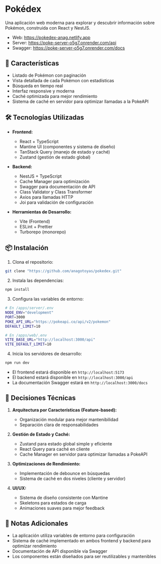 # Pokédex

Una aplicación web moderna para explorar y descubrir información sobre Pokémon, construida con React y NestJS.

- Web: https://pokedex-anag.netlify.app
- Server: https://poke-server-o5g7.onrender.com/api
- Swagger: https://poke-server-o5g7.onrender.com/docs

## 🚀 Características

- Listado de Pokémon con paginación
- Vista detallada de cada Pokémon con estadísticas
- Búsqueda en tiempo real
- Interfaz responsive y moderna
- Caché optimizada para mejor rendimiento
- Sistema de caché en servidor para optimizar llamadas a la PokeAPI

## 🛠️ Tecnologías Utilizadas

- **Frontend:**

  - React + TypeScript
  - Mantine UI (componentes y sistema de diseño)
  - TanStack Query (manejo de estado y caché)
  - Zustand (gestión de estado global)

- **Backend:**

  - NestJS + TypeScript
  - Cache Manager para optimización
  - Swagger para documentación de API
  - Class Validator y Class Transformer
  - Axios para llamadas HTTP
  - Joi para validación de configuración

- **Herramientas de Desarrollo:**
  - Vite (Frontend)
  - ESLint + Prettier
  - Turborepo (monorepo)

## 📦 Instalación

1. Clona el repositorio:

```bash
git clone "https://github.com/anagotoyas/pokedex.git"
```

2. Instala las dependencias:

```bash
npm install
```

3. Configura las variables de entorno:

```bash
# En /apps/server/.env
NODE_ENV="development"
PORT=3000
POKE_API_URL="https://pokeapi.co/api/v2/pokemon"
DEFAULT_LIMIT=10
```

```bash
# En /apps/web/.env
VITE_BASE_URL="http://localhost:3000/api"
VITE_DEFAULT_LIMIT=10
```

4. Inicia los servidores de desarrollo:

```bash
npm run dev
```

- El frontend estará disponible en `http://localhost:5173`
- El backend estará disponible en `http://localhost:3000/api`
- La documentación Swagger estará en `http://localhost:3000/docs`

## 🤔 Decisiones Técnicas

1. **Arquitectura por Características (Feature-based):**

   - Organización modular para mejor mantenibilidad
   - Separación clara de responsabilidades

2. **Gestión de Estado y Caché:**

   - Zustand para estado global simple y eficiente
   - React Query para caché en cliente
   - Cache Manager en servidor para optimizar llamadas a PokeAPI

3. **Optimizaciones de Rendimiento:**

   - Implementación de debounce en búsquedas
   - Sistema de caché en dos niveles (cliente y servidor)

4. **UI/UX:**
   - Sistema de diseño consistente con Mantine
   - Skeletons para estados de carga
   - Animaciones suaves para mejor feedback

## 📝 Notas Adicionales

- La aplicación utiliza variables de entorno para configuración
- Sistema de caché implementado en ambos frontend y backend para optimizar rendimiento
- Documentación de API disponible vía Swagger
- Los componentes están diseñados para ser reutilizables y mantenibles
